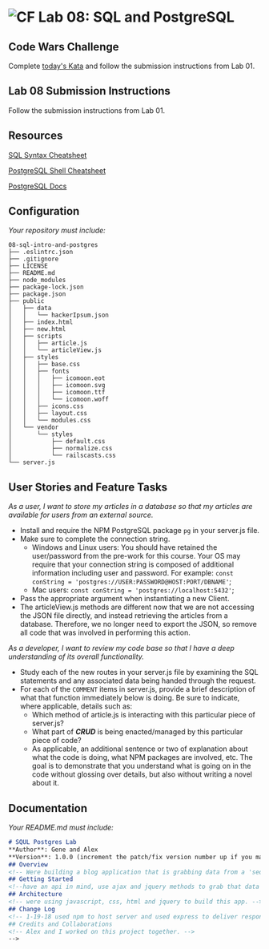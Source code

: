 ![CF](https://camo.githubusercontent.com/70edab54bba80edb7493cad3135e9606781cbb6b/687474703a2f2f692e696d6775722e636f6d2f377635415363382e706e67) Lab 08: SQL and PostgreSQL
===

## Code Wars Challenge

Complete [today's Kata](https://www.codewars.com/kata/format-words-into-a-sentence) and follow the submission instructions from Lab 01.

## Lab 08 Submission Instructions
Follow the submission instructions from Lab 01.

## Resources  
[SQL Syntax Cheatsheet](cheatsheets/sql.md)

[PostgreSQL Shell Cheatsheet](cheatsheets/postgress-shell.md)

[PostgreSQL Docs](https://www.postgresql.org/docs/)

## Configuration
_Your repository must include:_

```
08-sql-intro-and-postgres
├── .eslintrc.json
├── .gitignore
├── LICENSE
├── README.md
├── node_modules
├── package-lock.json
├── package.json
├── public
│   ├── data
│   │   └── hackerIpsum.json
│   ├── index.html
│   ├── new.html
│   ├── scripts
│   │   ├── article.js
│   │   └── articleView.js
│   ├── styles
│   │   ├── base.css
│   │   ├── fonts
│   │   │   ├── icomoon.eot
│   │   │   ├── icomoon.svg
│   │   │   ├── icomoon.ttf
│   │   │   └── icomoon.woff
│   │   ├── icons.css
│   │   ├── layout.css
│   │   └── modules.css
│   └── vendor
│       └── styles
│           ├── default.css
│           ├── normalize.css
│           └── railscasts.css
└── server.js
```

## User Stories and Feature Tasks

*As a user, I want to store my articles in a database so that my articles are available for users from an external source.*

- Install and require the NPM PostgreSQL package `pg` in your server.js file.
- Make sure to complete the connection string.
  - Windows and Linux users: You should have retained the user/password from the pre-work for this course. Your OS may require that your connection string is composed of additional information including user and password. For example: `const conString = 'postgres://USER:PASSWORD@HOST:PORT/DBNAME'`;
  - Mac users: `const conString = 'postgres://localhost:5432'`;
- Pass the appropriate argument when instantiating a new Client.
- The articleView.js methods are different now that we are not accessing the JSON file directly, and instead retrieving the articles from a database. Therefore, we no longer need to export the JSON, so remove all code that was involved in performing this action.

*As a developer, I want to review my code base so that I have a deep understanding of its overall functionality.*

- Study each of the new routes in your server.js file by examining the SQL statements and any associated data being handed through the request.
- For each of the `COMMENT` items in server.js, provide a brief description of what that function immediately below is doing. Be sure to indicate, where applicable, details such as:
  - Which method of article.js is interacting with this particular piece of server.js?
  - What part of ***CRUD*** is being enacted/managed by this particular piece of code?
  - As applicable, an additional sentence or two of explanation about what the code is doing, what NPM packages are involved, etc. The goal is to demonstrate that you understand what is going on in the code without glossing over details, but also without writing a novel about it.

## Documentation
_Your README.md must include:_

```md
# SQUL Postgres Lab
**Author**: Gene and Alex
**Version**: 1.0.0 (increment the patch/fix version number up if you make more commits past your first submission)
## Overview
<!-- Were building a blog application that is grabbing data from a 'sequel database'.  Then were using ajax and jquery to render that data to our new webpage. We're using the server to push and pull information to the database. -->
## Getting Started
<!--have an api in mind, use ajax and jquery methods to grab that data and render it -->
## Architecture
<!-- were using javascript, css, html and jquery to build this app. -->
## Change Log
<!-- 1-19-18 used npm to host server and used express to deliver responses. Added database.
## Credits and Collaborations
<!-- Alex and I worked on this project together. -->
-->